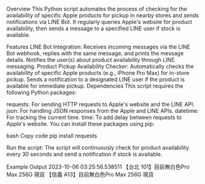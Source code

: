 Overview
This Python script automates the process of checking for the availability of specific Apple products for pickup in nearby stores and sends notifications via LINE Bot. It regularly queries Apple's website for product availability, then sends a message to a specified LINE user if stock is available.

Features
LINE Bot Integration:
Receives incoming messages via the LINE Bot webhook, replies with the same message, and prints the message details.
Notifies the user(s) about product availability through LINE messaging.
Product Pickup Availability Checker:
Automatically checks the availability of specific Apple products (e.g., iPhone Pro Max) for in-store pickup.
Sends a notification to a designated LINE user if the product is available for immediate pickup.
Dependencies
This script requires the following Python packages:

requests: For sending HTTP requests to Apple's website and the LINE API.
json: For handling JSON responses from the Apple and LINE APIs.
datetime: For tracking the current time.
time: To add delay between requests to Apple's website.
You can install these packages using pip:

bash
Copy code
pip install requests

Run the script:
The script will continuously check for product availability every 30 seconds and send a notification if stock is available.

Example Output
2023-10-06 03:25:56.538511
【台北 101】目前無白色Pro Max 256G 現貨
【信義 A13】目前無白色Pro Max 256G 現貨

